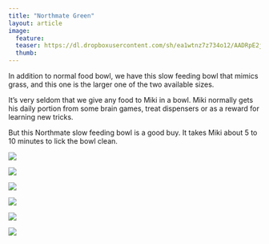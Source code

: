 ```yaml
---
title: "Northmate Green"
layout: article
image:
  feature:
  teaser: https://dl.dropboxusercontent.com/sh/ea1wtnz7z734o12/AADRpE2j7hmgTvL5vpwNXh8ha/aktivointilelut/muut/DS37576-245px.jpg
  thumb:
---
```


In addition to normal food bowl, we have this slow feeding bowl that mimics grass, and this one is the larger one of the two available sizes.

It’s very seldom that we give any food to Miki in a bowl. Miki normally gets his daily portion from some brain games, treat dispensers or as a reward for learning new tricks.

But this Northmate slow feeding bowl is a good buy. It takes Miki about 5 to 10 minutes to lick the bowl clean.

[![](https://dl.dropboxusercontent.com/sh/ea1wtnz7z734o12/AABMS3d5spoJOcwk75Bnr9PAa/aktivointilelut/muut/DSC02615_2-800px.jpg)](https://dl.dropboxusercontent.com/sh/ea1wtnz7z734o12/AABtu2SAFs53uJPRiiPq7gwra/aktivointilelut/muut/DSC02615_2.jpg)

[![](https://dl.dropboxusercontent.com/sh/ea1wtnz7z734o12/AACulLBzZCRfjKfE35cZwdKZa/aktivointilelut/muut/DS37557-800px.jpg)](https://dl.dropboxusercontent.com/sh/ea1wtnz7z734o12/AADXb_idLFoOXndaVj7HY_QXa/aktivointilelut/muut/DS37557.jpg)

[![](https://dl.dropboxusercontent.com/sh/ea1wtnz7z734o12/AAB1Kbx7LOh6mAx3XSMcTA9Ya/aktivointilelut/muut/DS37576-800px.jpg)](https://dl.dropboxusercontent.com/sh/ea1wtnz7z734o12/AACHUuKRf6gor54ED_H06k_La/aktivointilelut/muut/DS37576.jpg)

[![](https://dl.dropboxusercontent.com/sh/ea1wtnz7z734o12/AACIgG2aAvjBrbA9c9bq6D6Ua/aktivointilelut/muut/DS37568-800px.jpg)](https://dl.dropboxusercontent.com/sh/ea1wtnz7z734o12/AADTt3yL2XxP9KIzSQYQjHpba/aktivointilelut/muut/DS37568.jpg)

[![](https://dl.dropboxusercontent.com/sh/ea1wtnz7z734o12/AABpgolA3gsYWXSbGteXGngta/aktivointilelut/muut/DS37595-800px.jpg)](https://dl.dropboxusercontent.com/sh/ea1wtnz7z734o12/AAD8ZRH2l-Ej2vs0dazGyhIra/aktivointilelut/muut/DS37595.jpg)

[![](https://dl.dropboxusercontent.com/sh/ea1wtnz7z734o12/AABagYJQlrUU-yNRBZgBClrZa/aktivointilelut/muut/DS37606-800px.jpg)](https://dl.dropboxusercontent.com/sh/ea1wtnz7z734o12/AAD3mSK_E56s2ZSYB_Fhy1RIa/aktivointilelut/muut/DS37606.jpg)

